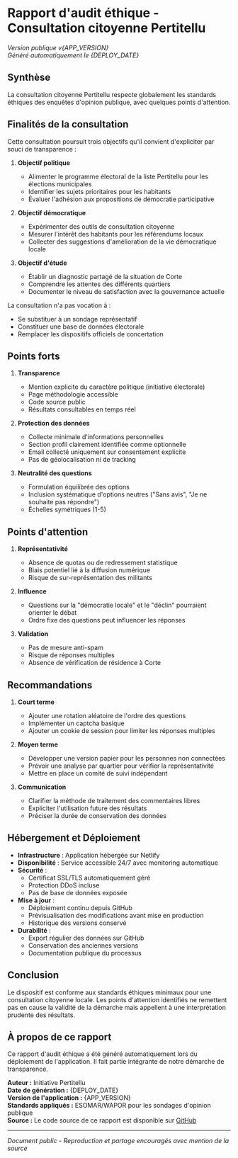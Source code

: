 # Rapport d'audit éthique - Consultation citoyenne Pertitellu
*Version publique v{APP_VERSION}*  
*Généré automatiquement le {DEPLOY_DATE}*

## Synthèse

La consultation citoyenne Pertitellu respecte globalement les standards éthiques des enquêtes d'opinion publique, avec quelques points d'attention.

## Finalités de la consultation

Cette consultation poursuit trois objectifs qu'il convient d'expliciter par souci de transparence :

1. **Objectif politique**
   - Alimenter le programme électoral de la liste Pertitellu pour les élections municipales
   - Identifier les sujets prioritaires pour les habitants
   - Évaluer l'adhésion aux propositions de démocratie participative

2. **Objectif démocratique**
   - Expérimenter des outils de consultation citoyenne
   - Mesurer l'intérêt des habitants pour les référendums locaux
   - Collecter des suggestions d'amélioration de la vie démocratique locale

3. **Objectif d'étude**
   - Établir un diagnostic partagé de la situation de Corte
   - Comprendre les attentes des différents quartiers
   - Documenter le niveau de satisfaction avec la gouvernance actuelle

La consultation n'a pas vocation à :
- Se substituer à un sondage représentatif
- Constituer une base de données électorale
- Remplacer les dispositifs officiels de concertation

## Points forts

1. **Transparence**
   - Mention explicite du caractère politique (initiative électorale)
   - Page méthodologie accessible
   - Code source public
   - Résultats consultables en temps réel

2. **Protection des données**
   - Collecte minimale d'informations personnelles
   - Section profil clairement identifiée comme optionnelle
   - Email collecté uniquement sur consentement explicite
   - Pas de géolocalisation ni de tracking

3. **Neutralité des questions**
   - Formulation équilibrée des options
   - Inclusion systématique d'options neutres ("Sans avis", "Je ne souhaite pas répondre")
   - Échelles symétriques (1-5)

## Points d'attention

1. **Représentativité**
   - Absence de quotas ou de redressement statistique
   - Biais potentiel lié à la diffusion numérique
   - Risque de sur-représentation des militants

2. **Influence**
   - Questions sur la "démocratie locale" et le "déclin" pourraient orienter le débat
   - Ordre fixe des questions peut influencer les réponses

3. **Validation**
   - Pas de mesure anti-spam
   - Risque de réponses multiples
   - Absence de vérification de résidence à Corte

## Recommandations

1. **Court terme**
   - Ajouter une rotation aléatoire de l'ordre des questions
   - Implémenter un captcha basique
   - Ajouter un cookie de session pour limiter les réponses multiples

2. **Moyen terme**
   - Développer une version papier pour les personnes non connectées
   - Prévoir une analyse par quartier pour vérifier la représentativité
   - Mettre en place un comité de suivi indépendant

3. **Communication**
   - Clarifier la méthode de traitement des commentaires libres
   - Expliciter l'utilisation future des résultats
   - Préciser la durée de conservation des données

## Hébergement et Déploiement

- **Infrastructure** : Application hébergée sur Netlify
- **Disponibilité** : Service accessible 24/7 avec monitoring automatique
- **Sécurité** : 
  - Certificat SSL/TLS automatiquement géré
  - Protection DDoS incluse
  - Pas de base de données exposée
- **Mise à jour** : 
  - Déploiement continu depuis GitHub
  - Prévisualisation des modifications avant mise en production
  - Historique des versions conservé
- **Durabilité** : 
  - Export régulier des données sur GitHub
  - Conservation des anciennes versions
  - Documentation publique du processus

## Conclusion

Le dispositif est conforme aux standards éthiques minimaux pour une consultation citoyenne locale. Les points d'attention identifiés ne remettent pas en cause la validité de la démarche mais appellent à une interprétation prudente des résultats.

## À propos de ce rapport

Ce rapport d'audit éthique a été généré automatiquement lors du déploiement de l'application. Il fait partie intégrante de notre démarche de transparence.

**Auteur :** Initiative Pertitellu  
**Date de génération :** {DEPLOY_DATE}  
**Version de l'application :** {APP_VERSION}  
**Standards appliqués :** ESOMAR/WAPOR pour les sondages d'opinion publique  
**Source :** Le code source de ce rapport est disponible sur [GitHub](https://github.com/jeanhuguesrobert/survey/blob/main/docs/audit-ethique.md)

---
*Document public - Reproduction et partage encouragés avec mention de la source*
